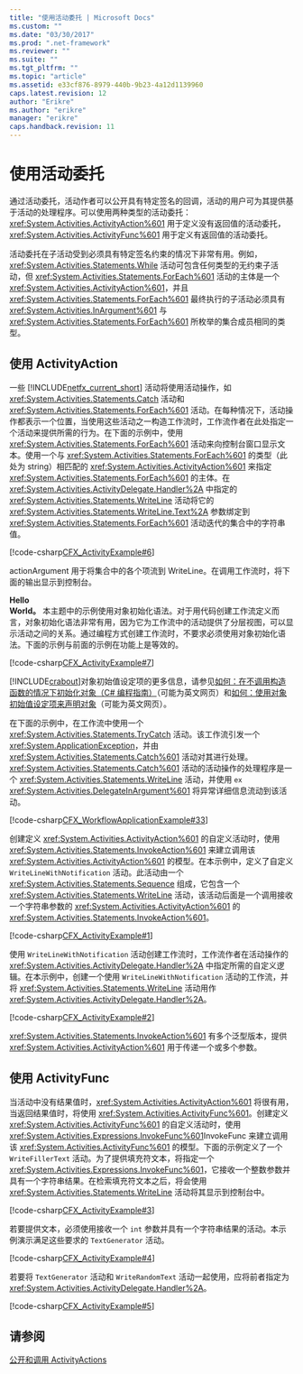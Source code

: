 ```yaml
---
title: "使用活动委托 | Microsoft Docs"
ms.custom: ""
ms.date: "03/30/2017"
ms.prod: ".net-framework"
ms.reviewer: ""
ms.suite: ""
ms.tgt_pltfrm: ""
ms.topic: "article"
ms.assetid: e33cf876-8979-440b-9b23-4a12d1139960
caps.latest.revision: 12
author: "Erikre"
ms.author: "erikre"
manager: "erikre"
caps.handback.revision: 11
---
```

# 使用活动委托
通过活动委托，活动作者可以公开具有特定签名的回调，活动的用户可为其提供基于活动的处理程序。可以使用两种类型的活动委托：<xref:System.Activities.ActivityAction%601> 用于定义没有返回值的活动委托，<xref:System.Activities.ActivityFunc%601> 用于定义有返回值的活动委托。  
  
 活动委托在子活动受到必须具有特定签名约束的情况下非常有用。例如，<xref:System.Activities.Statements.While> 活动可包含任何类型的无约束子活动，但 <xref:System.Activities.Statements.ForEach%601> 活动的主体是一个 <xref:System.Activities.ActivityAction%601>，并且 <xref:System.Activities.Statements.ForEach%601> 最终执行的子活动必须具有 <xref:System.Activities.InArgument%601> 与 <xref:System.Activities.Statements.ForEach%601> 所枚举的集合成员相同的类型。  
  
## 使用 ActivityAction  
 一些 [!INCLUDE[netfx_current_short](../../../includes/netfx-current-short-md.md)] 活动将使用活动操作，如 <xref:System.Activities.Statements.Catch> 活动和 <xref:System.Activities.Statements.ForEach%601> 活动。在每种情况下，活动操作都表示一个位置，当使用这些活动之一构造工作流时，工作流作者在此处指定一个活动来提供所需的行为。在下面的示例中，使用 <xref:System.Activities.Statements.ForEach%601> 活动来向控制台窗口显示文本。使用一个与 <xref:System.Activities.Statements.ForEach%601> 的类型（此处为 string）相匹配的 <xref:System.Activities.ActivityAction%601> 来指定 <xref:System.Activities.Statements.ForEach%601> 的主体。在 <xref:System.Activities.ActivityDelegate.Handler%2A> 中指定的 <xref:System.Activities.Statements.WriteLine> 活动将它的 <xref:System.Activities.Statements.WriteLine.Text%2A> 参数绑定到 <xref:System.Activities.Statements.ForEach%601> 活动迭代的集合中的字符串值。  
  
 [!code-csharp[CFX_ActivityExample#6](../../../samples/snippets/csharp/VS_Snippets_CFX/CFX_ActivityExample/cs/Program.cs#6)]  
  
 actionArgument 用于将集合中的各个项流到 WriteLine。在调用工作流时，将下面的输出显示到控制台。  
  
 **Hello**   
**World。**  本主题中的示例使用对象初始化语法。对于用代码创建工作流定义而言，对象初始化语法非常有用，因为它为工作流中的活动提供了分层视图，可以显示活动之间的关系。通过编程方式创建工作流时，不要求必须使用对象初始化语法。下面的示例与前面的示例在功能上是等效的。  
  
 [!code-csharp[CFX_ActivityExample#7](../../../samples/snippets/csharp/VS_Snippets_CFX/CFX_ActivityExample/cs/Program.cs#7)]  
  
 [!INCLUDE[crabout](../../../includes/crabout-md.md)]对象初始值设定项的更多信息，请参见[如何：在不调用构造函数的情况下初始化对象（C\# 编程指南）](http://go.microsoft.com/fwlink/?LinkId=161015)（可能为英文网页）和[如何：使用对象初始值设定项来声明对象](http://go.microsoft.com/fwlink/?LinkId=161016)（可能为英文网页）。  
  
 在下面的示例中，在工作流中使用一个 <xref:System.Activities.Statements.TryCatch> 活动。该工作流引发一个 <xref:System.ApplicationException>，并由 <xref:System.Activities.Statements.Catch%601> 活动对其进行处理。<xref:System.Activities.Statements.Catch%601> 活动的活动操作的处理程序是一个 <xref:System.Activities.Statements.WriteLine> 活动，并使用 `ex` <xref:System.Activities.DelegateInArgument%601> 将异常详细信息流动到该活动。  
  
 [!code-csharp[CFX_WorkflowApplicationExample#33](../../../samples/snippets/csharp/VS_Snippets_CFX/cfx_workflowapplicationexample/cs/program.cs#33)]  
  
 创建定义 <xref:System.Activities.ActivityAction%601> 的自定义活动时，使用 <xref:System.Activities.Statements.InvokeAction%601> 来建立调用该 <xref:System.Activities.ActivityAction%601> 的模型。在本示例中，定义了自定义 `WriteLineWithNotification` 活动。此活动由一个 <xref:System.Activities.Statements.Sequence> 组成，它包含一个 <xref:System.Activities.Statements.WriteLine> 活动，该活动后面是一个调用接收一个字符串参数的 <xref:System.Activities.ActivityAction%601> 的 <xref:System.Activities.Statements.InvokeAction%601>。  
  
 [!code-csharp[CFX_ActivityExample#1](../../../samples/snippets/csharp/VS_Snippets_CFX/CFX_ActivityExample/cs/Program.cs#1)]  
  
 使用 `WriteLineWithNotification` 活动创建工作流时，工作流作者在活动操作的 <xref:System.Activities.ActivityDelegate.Handler%2A> 中指定所需的自定义逻辑。在本示例中，创建一个使用 `WriteLineWithNotification` 活动的工作流，并将 <xref:System.Activities.Statements.WriteLine> 活动用作 <xref:System.Activities.ActivityDelegate.Handler%2A>。  
  
 [!code-csharp[CFX_ActivityExample#2](../../../samples/snippets/csharp/VS_Snippets_CFX/CFX_ActivityExample/cs/Program.cs#2)]  
  
 <xref:System.Activities.Statements.InvokeAction%601> 有多个泛型版本，提供 <xref:System.Activities.ActivityAction%601> 用于传递一个或多个参数。  
  
## 使用 ActivityFunc  
 当活动中没有结果值时，<xref:System.Activities.ActivityAction%601> 将很有用，当返回结果值时，将使用 <xref:System.Activities.ActivityFunc%601>。创建定义 <xref:System.Activities.ActivityFunc%601> 的自定义活动时，使用 <xref:System.Activities.Expressions.InvokeFunc%601>InvokeFunc 来建立调用该 <xref:System.Activities.ActivityFunc%601> 的模型。下面的示例定义了一个 `WriteFillerText` 活动。为了提供填充符文本，将指定一个 <xref:System.Activities.Expressions.InvokeFunc%601>，它接收一个整数参数并具有一个字符串结果。在检索填充符文本之后，将会使用 <xref:System.Activities.Statements.WriteLine> 活动将其显示到控制台中。  
  
 [!code-csharp[CFX_ActivityExample#3](../../../samples/snippets/csharp/VS_Snippets_CFX/CFX_ActivityExample/cs/Program.cs#3)]  
  
 若要提供文本，必须使用接收一个 `int` 参数并具有一个字符串结果的活动。本示例演示满足这些要求的 `TextGenerator` 活动。  
  
 [!code-csharp[CFX_ActivityExample#4](../../../samples/snippets/csharp/VS_Snippets_CFX/CFX_ActivityExample/cs/Program.cs#4)]  
  
 若要将 `TextGenerator` 活动和 `WriteRandomText` 活动一起使用，应将前者指定为 <xref:System.Activities.ActivityDelegate.Handler%2A>。  
  
 [!code-csharp[CFX_ActivityExample#5](../../../samples/snippets/csharp/VS_Snippets_CFX/CFX_ActivityExample/cs/Program.cs#5)]  
  
## 请参阅  
 [公开和调用 ActivityActions](../../../docs/framework/windows-workflow-foundation/samples/exposing-and-invoking-activityactions.md)